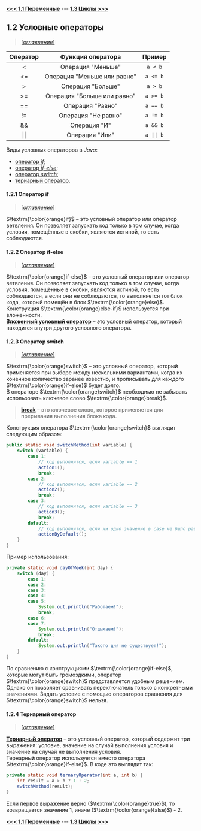 [**<<< 1.1 Переменные**](/conspect/01_01.md/#11-переменные) --- [**1.3 Циклы >>>**](/conspect/01_03.md/#13-циклы)

## 1.2 Условные операторы

> [[_оглавление_]](../README.md/#12-условные-операторы)

| Оператор |      Функция оператора      |   Пример   |
|:--------:|:---------------------------:|:----------:|
|    <     |      Операция "Меньше"      |  `a < b`   |
|    <=    | Операция "Меньше или равно" |  `a <= b`  |
|    >     |      Операция "Больше"      |  `a > b`   |
|    >=    | Операция "Больше или равно" |  `a >= b`  |
|    ==    |      Операция "Равно"       |  `a == b`  |
|    !=    |     Операция "Не равно"     |  `a != b`  |
|    &&    |        Операция "И"         |  `a && b`  |
|   \|\|   |       Операция "Или"        | `a \|\| b` |

Виды условных операторов в _Java_:

- [оператор _if_](/conspect/01_02.md/#121-оператор-if);
- [оператор _if-else_](/conspect/01_02.md/#122-оператор-if-else);
- [оператор _switch_](/conspect/01_02.md/#123-оператор-switch);
- [тернарный оператор](/conspect/01_02.md/#124-тернарный-оператор).

#### 1.2.1 Оператор if

> [[_оглавление_]](../README.md/#12-условные-операторы)

$\textrm{\color{orange}if}$ – это условный оператор или оператор ветвления. Он позволяет запускать код только в том 
случае, когда условия, помещённые в скобки, являются истиной, то есть соблюдаются.

#### 1.2.2 Оператор if-else

> [[_оглавление_]](../README.md/#12-условные-операторы)

$\textrm{\color{orange}if-else}$ – это условный оператор или оператор ветвления. Он позволяет запускать код только в том 
случае, когда условия, помещённые в скобки, являются истиной, то есть соблюдаются, а если они не соблюдаются, то 
выполняется тот блок кода, который помещён в блок $\textrm{\color{orange}else}$.  
Конструкция $\textrm{\color{orange}else-if}$ используется при вложенности.  
[**Вложенный условный оператор**](/conspect/definitions.md/#в) – это условный оператор, который находится внутри другого
условного оператора.

#### 1.2.3 Оператор switch

> [[_оглавление_]](../README.md/#12-условные-операторы)

$\textrm{\color{orange}switch}$ – это условный оператор, который применяется при выборе между несколькими вариантами, 
когда их конечное количество заранее известно, и прописывать для каждого $\textrm{\color{orange}if-else}$ будет долго.  
В операторе $\textrm{\color{orange}switch}$ необходимо не забывать использовать ключевое слово 
$\textrm{\color{orange}break}$.

> [**break**](/conspect/definitions.md/#b) – это ключевое слово, которое применяется для прерывания выполнения блока
> кода.

Конструкция оператора $\textrm{\color{orange}switch}$ выглядит следующим образом:

```java
public static void switchMethod(int variable) {
    switch (variable) {
        case 1:
            // код выполнится, если variable == 1
            action1();
            break;
        case 2:
            // код выполнится, если variable == 2
            action2();
            break;
        case 3:
            // код выполнится, если variable == 3
            action3();
            break;
        default:
            // код выполнится, если ни одно значение в case не было равно variable
            actionByDefault();
    }
}
```

Пример использования:

```java
private static void dayOfWeek(int day) {
    switch (day) {
        case 1:
        case 2:
        case 3:
        case 4:
        case 5:
            System.out.println("Работаем!");
            break;
        case 6:
        case 7:
            System.out.println("Отдыхаем!");
            break;
        default:
            System.out.println("Такого дня не существует!");
    }
}
```

По сравнению с конструкциями $\textrm{\color{orange}if-else}$, которые могут быть громоздкими, оператор 
$\textrm{\color{orange}switch}$ представляется удобным решением. Однако он позволяет сравнивать переключатель только с 
конкретными значениями. Задать условие с помощью операторов сравнения для $\textrm{\color{orange}switch}$ нельзя.

#### 1.2.4 Тернарный оператор

> [[_оглавление_]](../README.md/#12-условные-операторы)

[**Тернарный оператор**](/conspect/definitions.md/#т) – это условный оператор, который содержит три выражения: условие, 
значение на случай выполнения условия и значение на случай не выполнения условия.  
Тернарный оператор используется вместо оператора $\textrm{\color{orange}if-else}$. В коде это выглядит так:

```java
private static void ternaryOperator(int a, int b) {
    int result = a > b ? 1 : 2;
    switchMethod(result);
}
```

Если первое выражение верно ($\textrm{\color{orange}true}$), то возвращается значение 1, иначе 
($\textrm{\color{orange}false}$) - 2.

[**<<< 1.1 Переменные**](/conspect/01_01.md/#11-переменные) --- [**1.3 Циклы >>>**](/conspect/01_03.md/#13-циклы)